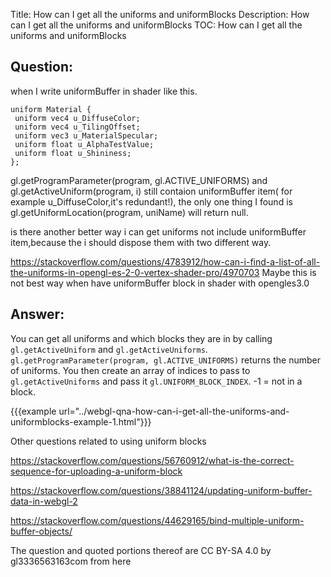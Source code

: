 Title: How can I get all the uniforms and uniformBlocks
Description: How can I get all the uniforms and uniformBlocks
TOC: How can I get all the uniforms and uniformBlocks

## Question:

when I write uniformBuffer in shader like this.

    uniform Material {
     uniform vec4 u_DiffuseColor;
     uniform vec4 u_TilingOffset;
     uniform vec3 u_MaterialSpecular;
     uniform float u_AlphaTestValue;
     uniform float u_Shininess;
    };

gl.getProgramParameter(program, gl.ACTIVE_UNIFORMS) and gl.getActiveUniform(program, i) still contaion uniformBuffer item( for example u_DiffuseColor,it's redundant!), the only one thing I found is  gl.getUniformLocation(program, uniName) will return null.

is there another better way i can get uniforms not include uniformBuffer item,because the i should dispose them with two different way.

https://stackoverflow.com/questions/4783912/how-can-i-find-a-list-of-all-the-uniforms-in-opengl-es-2-0-vertex-shader-pro/4970703
Maybe this is not best way when have uniformBuffer block in shader with opengles3.0


## Answer:

You can get all uniforms and which blocks they are in by calling `gl.getActiveUniform` and `gl.getActiveUniforms`. `gl.getProgramParameter(program, gl.ACTIVE_UNIFORMS)` returns the number of uniforms. You then create an array of indices to pass to `gl.getActiveUniforms` and pass it `gl.UNIFORM_BLOCK_INDEX`. -1 = not in a block.


{{{example url="../webgl-qna-how-can-i-get-all-the-uniforms-and-uniformblocks-example-1.html"}}}

Other questions related to using uniform blocks 

https://stackoverflow.com/questions/56760912/what-is-the-correct-sequence-for-uploading-a-uniform-block

https://stackoverflow.com/questions/38841124/updating-uniform-buffer-data-in-webgl-2

https://stackoverflow.com/questions/44629165/bind-multiple-uniform-buffer-objects/

<div class="so">
  <div>The question and quoted portions thereof are 
    CC BY-SA 4.0 by
    <a data-href="https://stackoverflow.com/users/12040408">gl3336563163com</a>
    from
    <a data-href="https://stackoverflow.com/questions/60933510">here</a>
  </div>
</div>
